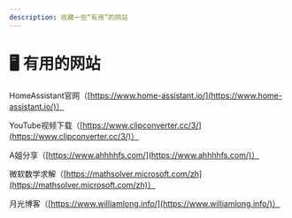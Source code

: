 ```yaml
---
description: 收藏一些“有用”的网站
---
```


# 🖥 有用的网站

HomeAssistant官网（[https://www.home-assistant.io/](https://www.home-assistant.io/)）

YouTube视频下载（[https://www.clipconverter.cc/3/](https://www.clipconverter.cc/3/)）

A姐分享（[https://www.ahhhhfs.com/](https://www.ahhhhfs.com/)）

微软数学求解（[https://mathsolver.microsoft.com/zh](https://mathsolver.microsoft.com/zh)）

月光博客（[https://www.williamlong.info/](https://www.williamlong.info/)）

